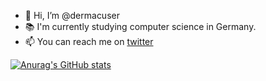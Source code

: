 - 👋 Hi, I’m @dermacuser
- 📚 I'm currently studying computer science in Germany.
- 📫 You can reach me on [twitter](https://twitter.com/dermacbenutzer)


[![Anurag's GitHub stats](https://github-readme-stats.vercel.app/api?username=dermacuser)](https://github.com/anuraghazra/github-readme-stats)

